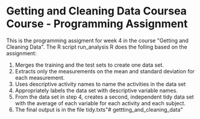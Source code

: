 # Getting and Cleaning Data Coursea Course - Programming Assignment

This is the programming assigment for week 4 in the course "Getting and Cleaning Data".  The R script run_analysis R does the folling based on the assignment:


1.  Merges the training and the test sets to create one data set.
2.  Extracts only the measurements on the mean and standard deviation for each measurement.
3.  Uses descriptive activity names to name the activities in the data set
4.  Appropriately labels the data set with descriptive variable names.
5.  From the data set in step 4, creates a second, independent tidy data set with the average of each variable for each activity and each subject.
6.  The final output is in the file tidy.txts"# gettting_and_cleaning_data" 
